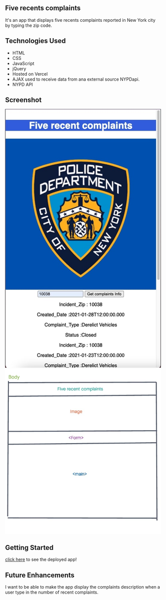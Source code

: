 Five recents complaints
-------------------------------------------------------------------------------

It's an app that displays five recents complaints reported in New York city by typing the zip code.

Technologies Used
-------------------------------------------------------------------------------

- HTML
- CSS
- JavaScript
- jQuery
- Hosted on Vercel
- AJAX used to receive data from ana external source NYPDapi.
- NYPD API

Screenshot
-------------------------------------------------------------------------------
![App!](images/App.jpg)
![Wireframe!](images/Wireframe.jpg)


Getting Started
-------------------------------------------------------------------------------
 [click here](https://vercel.com/nypdapi/project-one) to see the deployed app!

Future Enhancements
-------------------------------------------------------------------------------
I want to be able to make the app display the complaints description when a user type in the number of recent complaints.















